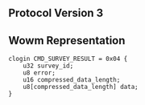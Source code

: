 ## Protocol Version 3

## Wowm Representation
```rust,ignore
clogin CMD_SURVEY_RESULT = 0x04 {
    u32 survey_id;    
    u8 error;    
    u16 compressed_data_length;    
    u8[compressed_data_length] data;    
}

```
